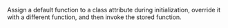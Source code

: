 Assign a default function to a class attribute during initialization, override it with a different function, and then invoke the stored function.